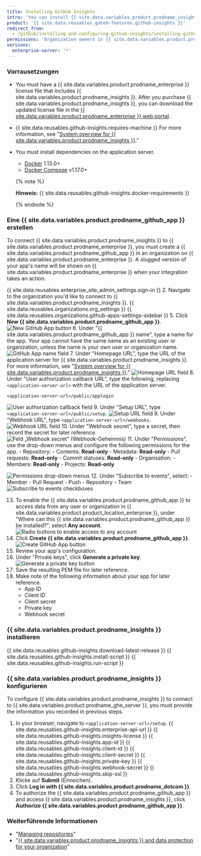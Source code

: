 ```yaml
---
title: Installing GitHub Insights
intro: 'You can install {{ site.data.variables.product.prodname_insights }} and connect the standalone application to {{ site.data.variables.product.prodname_ghe_server }}.'
product: '{{ site.data.reusables.gated-features.github-insights }}'
redirect_from:
  - /github/installing-and-configuring-github-insights/installing-github-insights
permissions: 'Organization owners in {{ site.data.variables.product.prodname_enterprise }} with read permissions to the `github/insights-releases` repository and administrative access to the application server can install {{ site.data.variables.product.prodname_insights }}.'
versions:
  enterprise-server: '*'
---
```


### Vorrausetzungen

- You must have a {{ site.data.variables.product.prodname_enterprise }} license file that includes {{ site.data.variables.product.prodname_insights }}. After you purchase {{ site.data.variables.product.prodname_insights }}, you can download the updated license file in the [{{ site.data.variables.product.prodname_enterprise }} web portal](https://enterprise.github.com/download).
- {{ site.data.reusables.github-insights.requires-machine }} For more information, see "[System overview for {{ site.data.variables.product.prodname_insights }}](/github/installing-and-configuring-github-insights/system-overview-for-github-insights#requirements-for-running-github-insights)."
- You must install dependencies on the application server.
  - [Docker](https://docs.docker.com/install/) 1.13.0+
  - [Docker Compose](https://docs.docker.com/compose/install/) v1.17.0+

  {% note %}

  **Hinweis:** {{ site.data.reusables.github-insights.docker-requirements }}

  {% endnote %}

### Eine {{ site.data.variables.product.prodname_github_app }} erstellen

To connect {{ site.data.variables.product.prodname_insights }} to {{ site.data.variables.product.prodname_enterprise }}, you must create a {{ site.data.variables.product.prodname_github_app }} in an organization on {{ site.data.variables.product.prodname_enterprise }}. A slugged version of your app's name will be shown on {{ site.data.variables.product.prodname_enterprise }} when your integration takes an action.

{{ site.data.reusables.enterprise_site_admin_settings.sign-in }}
2. Navigate to the organization you'd like to connect to {{ site.data.variables.product.prodname_insights }}.
{{ site.data.reusables.organizations.org_settings }}
{{ site.data.reusables.organizations.github-apps-settings-sidebar }}
5. Click **New {{ site.data.variables.product.prodname_github_app }}**. ![New GitHub App button](/assets/images/help/apps/github_apps_new.png)
6. Under "{{ site.data.variables.product.prodname_github_app }} name", type a name for the app. Your app cannot have the same name as an existing user or organization, unless the name is your own user or organization name. ![GitHub App name field](/assets/images/help/apps/github_apps_app_name.png)
7. Under "Homepage URL", type the URL of the application server for {{ site.data.variables.product.prodname_insights }}. For more information, see "[System overview for {{ site.data.variables.product.prodname_insights }}](/insights/installing-and-configuring-github-insights/system-overview-for-github-insights#requirements-for-running-github-insights)." ![Homepage URL field](/assets/images/help/apps/github_apps_homepage_url.png)
8. Under "User authorization callback URL", type the following, replacing `<application-server-url>` with the URL of the application server.
   ```
   <application-server-url>/public/applogin
   ```
   ![User authorization callback field](/assets/images/help/apps/github_apps_user_authorization.png)
9. Under "Setup URL", type `<application-server-url>/public/setup`. ![Setup URL field](/assets/images/help/apps/github-apps-setup-url.png)
9. Under "Webhook URL", type `<application-server-url>/webhooks`. ![Webhook URL field](/assets/images/help/apps/github_apps_webhook_url.png)
10. Under "Webhook secret", type a secret, then record the secret for later reference. ![Feld „Webhook secret" (Webhook-Geheimnis)](/assets/images/help/apps/github_apps_webhook_secret.png)
11. Under "Permissions", use the drop-down menus and configure the following permissions for the app.
    - Repository:
      - Contents: **Read-only**
      - Metadata: **Read-only**
      - Pull requests: **Read-only**
      - Commit statuses: **Read-only**
    - Organisation:
      - Members: **Read-only**
      - Projects: **Read-only**

  ![Permissions drop-down menus](/assets/images/help/apps/github_apps_new_permissions_post2dot13.png)
12. Under "Subscribe to events", select:
    - Member
    - Pull Request
    - Push
    - Repository
    - Team ![Subscribe to events checkboxes](/assets/images/help/apps/github_apps_subscribe_to_events_pr_push_repository.png)

13. To enable the {{ site.data.variables.product.prodname_github_app }} to access data from any user or organization in {{ site.data.variables.product.product_location_enterprise }}, under "Where can this {{ site.data.variables.product.prodname_github_app }} be installed?", select **Any account**. ![Radio buttons to enable access to any account](/assets/images/help/apps/github_apps_installation_options_any_account.png)
14. Click **Create {{ site.data.variables.product.prodname_github_app }}**. ![Create GitHub App button](/assets/images/help/apps/github_apps_create_github_app.png)
15. Review your app's configuration.
16. Under "Private keys", click **Generate a private key**. ![Generate a private key button](/assets/images/help/apps/generate-private-key.png)
17. Save the resulting PEM file for later reference.
18. Make note of the following information about your app for later reference.
    - App ID
    - Client ID
    - Client secret
    - Private key
    - Webhook secret

### {{ site.data.variables.product.prodname_insights }} installieren

{{ site.data.reusables.github-insights.download-latest-release }}
{{ site.data.reusables.github-insights.install-script }}
{{ site.data.reusables.github-insights.run-script }}

### {{ site.data.variables.product.prodname_insights }} konfigurieren

To configure {{ site.data.variables.product.prodname_insights }} to connect to {{ site.data.variables.product.prodname_ghe_server }}, you must provide the information you recorded in previous steps.

1. In your browser, navigate to `<application-server-url>/setup`.
{{ site.data.reusables.github-insights.enterprise-api-url }}
{{ site.data.reusables.github-insights.insights-license }}
{{ site.data.reusables.github-insights.app-id }}
{{ site.data.reusables.github-insights.client-id }}
{{ site.data.reusables.github-insights.client-secret }}
{{ site.data.reusables.github-insights.private-key }}
{{ site.data.reusables.github-insights.webhook-secret }}
{{ site.data.reusables.github-insights.skip-ssl }}
11. Klicke auf **Submit** (Einreichen).
12. Click **Log in with {{ site.data.variables.product.prodname_dotcom }}**.
13. To authorize the {{ site.data.variables.product.prodname_github_app }} and access {{ site.data.variables.product.prodname_insights }}, click **Authorize {{ site.data.variables.product.prodname_github_app }}**.

### Weiterführende Informationen

- "[Managing repositories](/insights/installing-and-configuring-github-insights/managing-repositories)"
- "[{{ site.data.variables.product.prodname_insights }} and data protection for your organization](/github/site-policy/github-insights-and-data-protection-for-your-organization)"
